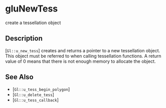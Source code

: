 # gluNewTess
create a tessellation object

## Description
[`Gl::u_new_tess`] creates and returns a pointer to a new tessellation
  object. This object must be referred to when calling tessellation
  functions. A return value of 0 means that there is not enough memory
  to allocate the object.

## See Also
- [`Gl::u_tess_begin_polygon`]
- [`Gl::u_delete_tess`]
- [`Gl::u_tess_callback`]
